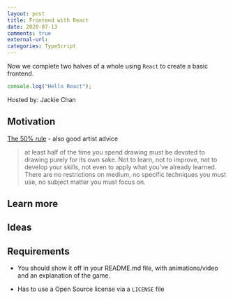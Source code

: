 ```yaml
---
layout: post
title: Frontend with React
date: 2020-07-13
comments: true
external-url:
categories: TypeScript
---
```


<!-- markdownlint-disable MD004 MD009 MD014 MD024 MD040 -->

Now we complete two halves of a whole using `React` to create a basic frontend.

```ts
console.log("Hello React");
```

Hosted by: Jackie Chan

## Motivation

[The 50% rule](https://drawabox.com/lesson/0/2/50percent) - also good artist advice

> at least half of the time you spend drawing must be devoted to drawing purely for its own sake. Not to learn, not to improve, not to develop your skills, not even to apply what you've already learned. There are no restrictions on medium, no specific techniques you must use, no subject matter you must focus on.

## Learn more

## Ideas

## Requirements

* You should show it off in your README.md file, with animations/video and an explanation of the game.

* Has to use a Open Source license via a `LICENSE` file
